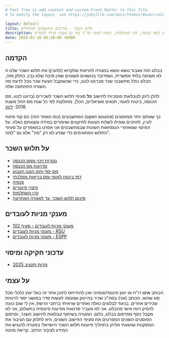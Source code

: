 ```yaml
---
# Feel free to add content and custom Front Matter to this file.
# To modify the layout, see https://jekyllrb.com/docs/themes/#overriding-theme-defaults

layout: default
title: תלוש השכר - מדריכים ומחשבונים למתחילים
description: מדריכים לחישוב סעיפי תלוש השכר (מברוטו לנטו), לרבות כל סעיפי התלוש (מס הכנסה, קרן השתלמות, ביטוח לאומי וכו') כמו גם מענקי מניות לעובדים
date: 2025-01-18 05:20:00 +0300
---
```


## הקדמה

בבלוג הזה אעבור נושא-נושא במטרה להראות שלקרוא (ולהבין) את תלוש השכר שלנו זו לא משימה בלתי אפשרית, ושמדובר בנושאים פשוטים שאין סיבה שלא נבין. כחלק מזה, הבלוג כולל מחשבוני שכר מברוטו לנטו, כדי שכשנקבל הצעת שכר נוכל לדעת מה השורה התחתונה שלה.

להלן לינק לטבלאות פומביות לחישוב **כל** סעיפי תלוש השכר לשכירים (ברוטו לנטו, מס הכנסה, ביטוח לאומי, תנאים סוציאליים, הכל), מחולקות לפי כל שנת מס החל משנת 2018: [לינק](https://drive.google.com/drive/folders/1JZmJg2pkD97mQ_fJOBcbuyMOiO_fFsCr?usp=sharing).

המחשבונים (כמו האתר הזה) הם קוד פתוח (open source) כך שאתם יותר ממוזמנים לעיין, להחכים ואפילו לשלוח הצעות לתיקונים ושיפורים במידה ומצאתם כאלה. על המיסוי שמאחורי הנוסחאות השונות שבמחשבונים אני אפרט במאמרים על סעיפי התלוש המתאימים כדי שנדע לא רק "מה" אלא גם "למה".

## על תלוש השכר

* [נקודות זיכוי ממס הכנסה](../נקודות-זיכוי-ממס-הכנסה/)
* [מדרגות מס הכנסה](../מדרגות-מס-הכנסה/)
* [מס יסף וחוק הנטו הקבוע](../חוק-הנטו-הקבוע/)
* [דמי ביטוח לאומי ומס בריאות ממלכתי](../מס-הכנסה-ממאדים-וביטוח-לאומי-מנוגה/)  
* [פנסיה](../על-פנסיה-וזיכוי-המס-החבוי/)
* [פיצויי פיטורים](../על-פנסיה-וזיכוי-המס-החבוי/)
* [קרן השתלמות](../קרן-השתלמות/)
* [סיכום תלוש השכר, עד לאגורה האחרונה](../סיכום_תלוש_השכר/)

## מענקי מניות לעובדים
* [מענקי מניות לעובדים - סעיף 102](../מענקי-מניות-לעובדים-סעיף-102/)
* [מענקי מניות לעובדים - RSU](../מענקי-מניות-לעובדים-rsu/)
* [מענקי מניות לעובדים - ESPP](../מענקי-מניות-לעובדים-espp/)

## עדכוני חקיקה ומיסוי
* [גזרות תקציב 2025](../גזרות-תקציב-2025/)

## על עצמי

הכותב **אינו** רו"ח או יועץ פיננסי/פנסיוני ואין להתייחס לתוכן אתר זה כאל יעוץ כלכלי מכל סוג שהוא. הכותב (אני) בסה"כ שכיר בהייטק שמנסה לעשות סדר במושגי יסוד לרווחת שכירים אחרים. בניגוד לבלוגים כאלה ואחרים שראיתי ברחבי הרשת, אין לי שום כוונה להפיק רווח אישי מהבלוג. אני לא מעביר סדנאות מודעות פיננסית בתשלום, אני לא מקבל כסף מפרסום בבלוג, כלום. המטרה בשיתוף טבלאות לחישוב השכר, ופרסום הפוסטים השונים המפרטים את סעיפי החישוב השונים, היא לחלוק עם הציבור את המסקנות שהגעתי אליהן בתהליך פיענוח תלוש השכר הישראלי במטרה להנגיש את המידע לציבור הרחב. קריאה מהנה
